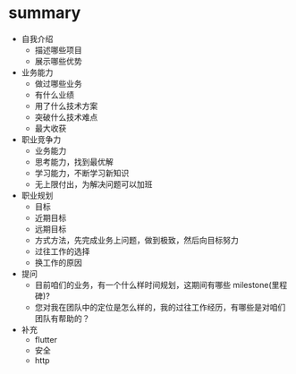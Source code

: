 # summary

- 自我介绍
	+ 描述哪些项目
	+ 展示哪些优势
- 业务能力
	+ 做过哪些业务
	+ 有什么业绩
	+ 用了什么技术方案
	+ 突破什么技术难点
	+ 最大收获
- 职业竞争力
	+ 业务能力
	+ 思考能力，找到最优解
	+ 学习能力，不断学习新知识
	+ 无上限付出，为解决问题可以加班
- 职业规划
	+ 目标
	+ 近期目标
	+ 远期目标
	+ 方式方法，先完成业务上问题，做到极致，然后向目标努力
	+ 过往工作的选择
	+ 换工作的原因
- 提问
	+ 目前咱们的业务，有一个什么样时间规划，这期间有哪些 milestone(里程碑)?
	+ 您对我在团队中的定位是怎么样的，我的过往工作经历，有哪些是对咱们团队有帮助的？
- 补充
	+ flutter
	+ 安全
	+ http
